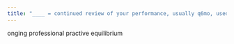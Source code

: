 ```yaml
---
title: "____ = continued review of your performance, usually q6mo, used for your reappointmetn"
---
```

onging professional practive equilibrium

